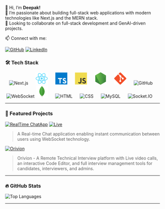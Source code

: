 👋 Hi, I’m **Deepak!**  
👀 I’m passionate about building full-stack web applications with modern technologies like Next.js and the MERN stack.  
💬 Looking to collaborate on full-stack development and GenAI-driven projects.  

📫 Connect with me:

[![GitHub](https://img.shields.io/badge/GitHub-000?logo=github&logoColor=white)](https://github.com/dpokk)
[![LinkedIn](https://img.shields.io/badge/LinkedIn-0A66C2?logo=linkedin&logoColor=white)](https://www.linkedin.com/in/deepak-reddy-455r/)

### 🛠️ Tech Stack

<div align="center">

<img src="https://cdn.jsdelivr.net/gh/devicons/devicon@latest/icons/nextjs/nextjs-original.svg" alt="Next.js" width="40" height="40"  style="margin-right:20px;"/> 
<img src="https://raw.githubusercontent.com/devicons/devicon/master/icons/react/react-original.svg" alt="React.js" width="40" height="40" style="margin-right:20px;"/>
<img src="https://raw.githubusercontent.com/devicons/devicon/master/icons/typescript/typescript-original.svg" alt="TypeScript" width="40" height="40" style="margin-right:20px;"/>
<img src="https://raw.githubusercontent.com/devicons/devicon/master/icons/javascript/javascript-original.svg" alt="JavaScript" width="40" height="40" style="margin-right:20px;"/>
<img src="https://raw.githubusercontent.com/devicons/devicon/master/icons/nodejs/nodejs-original.svg" alt="Node.js" width="40" height="40" style="margin-right:20px;"/>
<img src="https://raw.githubusercontent.com/devicons/devicon/master/icons/git/git-original.svg" alt="Git" width="40" height="40" style="margin-right:20px;"/>
<img src="https://cdn-icons-png.flaticon.com/512/25/25231.png" alt="GitHub" width="40" height="40" style="margin-right:10px;"/>
<img src="https://cdn-icons-png.flaticon.com/512/906/906361.png" alt="WebSocket" width="40" height="40"/>
<img src="https://raw.githubusercontent.com/devicons/devicon/master/icons/mongodb/mongodb-original.svg" alt="MongoDB" width="40" height="40" style="margin-right:20px;"/>
<img src="https://cdn.jsdelivr.net/gh/devicons/devicon@latest/icons/html5/html5-original.svg" alt="HTML" width="40" height="40" style="margin-right:20px;"/>
<img src="https://cdn.jsdelivr.net/gh/devicons/devicon@latest/icons/css3/css3-original.svg" alt="CSS" width="40" height="40" style="margin-right:20px;"/>
<img src="https://cdn.jsdelivr.net/gh/devicons/devicon@latest/icons/mysql/mysql-original.svg" alt="MySQL" width="40" height="40" style="margin-right:20px;"/>
<img src="https://cdn.jsdelivr.net/gh/devicons/devicon@latest/icons/socketio/socketio-original.svg" alt="Socket.IO" width="40" height="40" style="margin-right:20px;"/>

</div>

---

### 🚀 Featured Projects

[![RealTime ChatApp](https://img.shields.io/badge/Project-RealTime%20ChatApp-green?style=for-the-badge&logo=socketdotio&logoColor=white)](https://github.com/dpokk/realtime-chatapp) 
[![Live](https://img.shields.io/badge/Live-brightgreen?style=for-the-badge&logo=vercel&logoColor=white)](https://realtime-chatapp-52mz.onrender.com) 
> A Real-time Chat application enabling instant communication between users using WebSocket technology.

[![Orivion](https://img.shields.io/badge/Project-Orivion-blue?style=for-the-badge&logo=typescript)](https://github.com/dpokk/orivion)  
> Orivion - A Remote Technical Interview platform with Live video calls, an interactive Code Editor, and full interview management tools for candidates, interviewers, and admins.

---

### 🔥 GitHub Stats

![Top Languages](https://github-readme-stats.vercel.app/api/top-langs/?username=dpokk&layout=compact&theme=dark)

---
